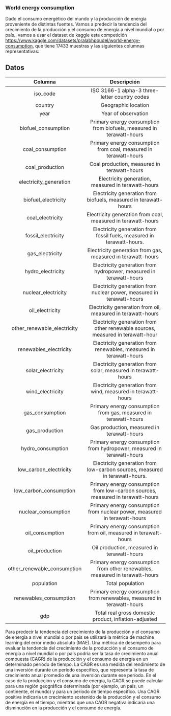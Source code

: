 ### World energy consumption

Dado el consumo energético del mundo y la producción de energía proveniente de distintas fuentes. Vamos a predecir la tendencia del crecimiento de la producción y el consumo de energía a nivel mundial o por país..
vamos a usar el dataset de kaggle esta competición https://www.kaggle.com/datasets/pralabhpoudel/world-energy-consumption, que tiene 17433 muestras y las siguientes columnas representativas:

## Datos

| Columna                             | Descripción                                                                    |
|:-----------------------------------:|:------------------------------------------------------------------------------:|
| iso_code                            | ISO 3166-1 alpha-3 three-letter country codes                                  |
| country                             | Geographic location                                                            |
| year                                | Year of observation                                                            |
| biofuel_consumption                 | Primary energy consumption from biofuels, measured in terawatt-hours           |
| coal_consumption                    | Primary energy consumption from coal, measured in terawatt-hours               |
| coal_production                     | Coal production, measured in terawatt-hours                                    |
| electricity_generation              | Electricity generation, measured in terawatt-hours                             |
| biofuel_electricity                 | Electricity generation from biofuels, measured in terawatt-hours               |
| coal_electricity                    | Electricity generation from coal, measured in terawatt-hours                   |
| fossil_electricity                  | Electricity generation from fossil fuels, measured in terawatt-hours.          |
| gas_electricity                     | Electricity generation from gas, measured in terawatt-hours                    |
| hydro_electricity                   | Electricity generation from hydropower, measured in terawatt-hours             |
| nuclear_electricity                 | Electricity generation from nuclear power, measured in terawatt-hours          |
| oil_electricity                     | Electricity generation from oil, measured in terawatt-hours                    |
| other_renewable_electricity         | Electricity generation from other renewable sources, measured in terawatt-hour |
| renewables_electricity              | Electricity generation from renewables, measured in terawatt-hours             |
| solar_electricity                   | Electricity generation from solar, measured in terawatt-hours                  |
| wind_electricity                    | Electricity generation from wind, measured in terawatt-hours                   |
| gas_consumption                     | Primary energy consumption from gas, measured in terawatt-hours                |
| gas_production                      | Gas production, measured in terawatt-hours                                     |
| hydro_consumption                   | Primary energy consumption from hydropower, measured in terawatt-hours         |
| low_carbon_electricity              | Electricity generation from low-carbon sources, measured in terawatt-hours.    |
| low_carbon_consumption              | Primary energy consumption from low-carbon sources, measured in terawatt-hours |
| nuclear_consumption                 | Primary energy consumption from nuclear power, measured in terawatt-hours      |
| oil_consumption                     | Primary energy consumption from oil, measured in terawatt-hours                |
| oil_production                      | Oil production, measured in terawatt-hours                                     |
| other_renewable_consumption         | Primary energy consumption from other renewables, measured in terawatt-hours   |
| population                          | Total population                                                               |
| renewables_consumption              | Primary energy consumption from renewables, measured in terawatt-hours         |
| gdp                                 | Total real gross domestic product, inflation-adjusted                          |



Para predecir la tendencia del crecimiento de la producción y el consumo de energía a nivel mundial o por país se utilizará la métrica de machine learning del error medio absoluto (MAE).
Una métrica de desempeño para evaluar la tendencia del crecimiento de la producción y el consumo de energía a nivel mundial o por país podría ser la tasa de crecimiento anual compuesta (CAGR) de la producción y el consumo de energía en un determinado período de tiempo. La CAGR es una medida del rendimiento de una inversión durante un período específico, que representa la tasa de crecimiento anual promedio de una inversión durante ese período. En el caso de la producción y el consumo de energía, la CAGR se puede calcular para una región geográfica determinada (por ejemplo, un país, un continente, el mundo) y para un período de tiempo específico. Una CAGR positiva indicaría un crecimiento sostenido de la producción y el consumo de energía en el tiempo, mientras que una CAGR negativa indicaría una disminución en la producción y el consumo de energía.

